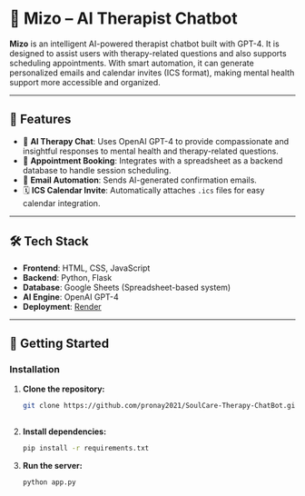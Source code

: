 # 🤖 Mizo – AI Therapist Chatbot

**Mizo** is an intelligent AI-powered therapist chatbot built with GPT-4. It is designed to assist users with therapy-related questions and also supports scheduling appointments. With smart automation, it can generate personalized emails and calendar invites (ICS format), making mental health support more accessible and organized.

---

## 🧠 Features

- 💬 **AI Therapy Chat**: Uses OpenAI GPT-4 to provide compassionate and insightful responses to mental health and therapy-related questions.
- 📅 **Appointment Booking**: Integrates with a spreadsheet as a backend database to handle session scheduling.
- 📧 **Email Automation**: Sends AI-generated confirmation emails.
- 🗓️ **ICS Calendar Invite**: Automatically attaches `.ics` files for easy calendar integration.

---

## 🛠️ Tech Stack

- **Frontend**: HTML, CSS, JavaScript
- **Backend**: Python, Flask
- **Database**: Google Sheets (Spreadsheet-based system)
- **AI Engine**: OpenAI GPT-4
- **Deployment**: [Render](https://pronay-mizobot.onrender.com/) 

---

## 🚀 Getting Started
### Installation

1. **Clone the repository:**
   ```bash
   git clone https://github.com/pronay2021/SoulCare-Therapy-ChatBot.git
  

2. **Install dependencies:**
   ```bash
   pip install -r requirements.txt
   
2. **Run the server:**
   ```bash
   python app.py
